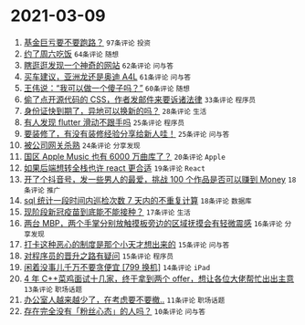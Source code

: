# 2021-03-09

1. [基金巨亏要不要跑路？](https://www.v2ex.com/t/759849) `97条评论` `投资`
1. [约了周六吃饭](https://www.v2ex.com/t/759806) `64条评论` `随想`
1. [瞎逛逛发现一个神奇的网站](https://www.v2ex.com/t/759809) `62条评论` `问与答`
1. [买车建议，亚洲龙还是奥迪 A4L](https://www.v2ex.com/t/759837) `61条评论` `问与答`
1. [王伟说：“我可以做一个傻子吗？”](https://www.v2ex.com/t/759805) `60条评论` `随想`
1. [偷了点开源代码的 CSS，作者发邮件来要诉诸法律](https://www.v2ex.com/t/759932) `33条评论` `程序员`
1. [身份证快到期了，异地可以换新的吗？](https://www.v2ex.com/t/759929) `28条评论` `生活`
1. [有人发现 flutter 滑动不跟手吗](https://www.v2ex.com/t/759885) `25条评论` `程序员`
1. [要装修了，有没有装修经验分享给新人哇！](https://www.v2ex.com/t/759859) `25条评论` `问与答`
1. [被公司网关杀熟](https://www.v2ex.com/t/759819) `24条评论` `分享发现`
1. [国区 Apple Music 也有 6000 万曲库了？](https://www.v2ex.com/t/759846) `20条评论` `Apple`
1. [如果后端想转全栈也许 react 更合适](https://www.v2ex.com/t/759876) `19条评论` `React`
1. [开了个抖音号，发一些男人的最爱，挑战 100 个作品是否可以赚到 Money](https://www.v2ex.com/t/759858) `18条评论` `推广`
1. [sql 统计一段时间内巡检次数 7 天内的不重复计算](https://www.v2ex.com/t/759812) `18条评论` `数据库`
1. [现阶段新冠疫苗到底能不能接种？](https://www.v2ex.com/t/759870) `17条评论` `生活`
1. [两台 MBP，两个手掌分别放触摸板旁边的区域抚摸会有轻微震感](https://www.v2ex.com/t/759917) `16条评论` `分享发现`
1. [打卡这种恶心的制度是那个小天才想出来的](https://www.v2ex.com/t/759818) `15条评论` `问与答`
1. [对程序员的晋升之路有疑问](https://www.v2ex.com/t/759815) `15条评论` `程序员`
1. [闲着没事儿千万不要贪便宜 [799 换机]](https://www.v2ex.com/t/759816) `14条评论` `iPad`
1. [4 年 C++菜鸡面试十几家，终于拿到两个 offer，想让各位大佬帮忙出出主意](https://www.v2ex.com/t/759913) `13条评论` `职场话题`
1. [办公室人越来越少了，在考虑要不要撤..](https://www.v2ex.com/t/759820) `11条评论` `职场话题`
1. [存在完全没有「粉丝心态」的人吗？](https://www.v2ex.com/t/759944) `10条评论` `问与答`
